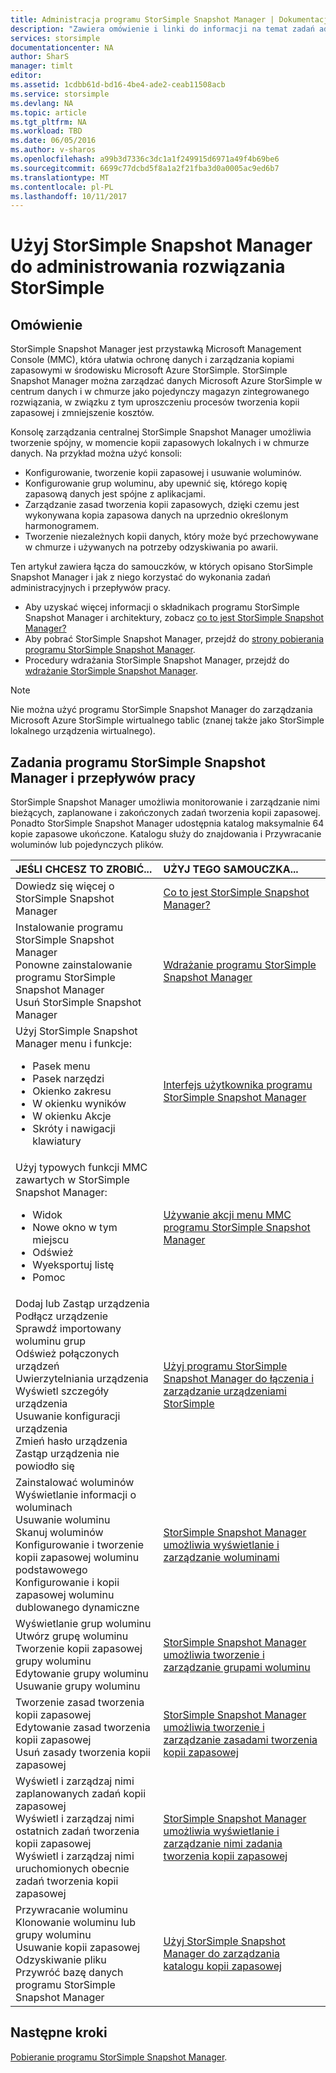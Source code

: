 ```yaml
---
title: Administracja programu StorSimple Snapshot Manager | Dokumentacja firmy Microsoft
description: "Zawiera omówienie i linki do informacji na temat zadań administracyjnych w rozwiązaniu StorSimple Snapshot Manager i przepływów pracy."
services: storsimple
documentationcenter: NA
author: SharS
manager: timlt
editor: 
ms.assetid: 1cdbb61d-bd16-4be4-ade2-ceab11508acb
ms.service: storsimple
ms.devlang: NA
ms.topic: article
ms.tgt_pltfrm: NA
ms.workload: TBD
ms.date: 06/05/2016
ms.author: v-sharos
ms.openlocfilehash: a99b3d7336c3dc1a1f249915d6971a49f4b69be6
ms.sourcegitcommit: 6699c77dcbd5f8a1a2f21fba3d0a0005ac9ed6b7
ms.translationtype: MT
ms.contentlocale: pl-PL
ms.lasthandoff: 10/11/2017
---
```

# <a name="use-storsimple-snapshot-manager-to-administer-your-storsimple-solution"></a>Użyj StorSimple Snapshot Manager do administrowania rozwiązania StorSimple

## <a name="overview"></a>Omówienie
StorSimple Snapshot Manager jest przystawką Microsoft Management Console (MMC), która ułatwia ochronę danych i zarządzania kopiami zapasowymi w środowisku Microsoft Azure StorSimple. StorSimple Snapshot Manager można zarządzać danych Microsoft Azure StorSimple w centrum danych i w chmurze jako pojedynczy magazyn zintegrowanego rozwiązania, w związku z tym uproszczeniu procesów tworzenia kopii zapasowej i zmniejszenie kosztów.

Konsolę zarządzania centralnej StorSimple Snapshot Manager umożliwia tworzenie spójny, w momencie kopii zapasowych lokalnych i w chmurze danych. Na przykład można użyć konsoli:

* Konfigurowanie, tworzenie kopii zapasowej i usuwanie woluminów.
* Konfigurowanie grup woluminu, aby upewnić się, którego kopię zapasową danych jest spójne z aplikacjami.
* Zarządzanie zasad tworzenia kopii zapasowych, dzięki czemu jest wykonywana kopia zapasowa danych na uprzednio określonym harmonogramem.
* Tworzenie niezależnych kopii danych, który może być przechowywane w chmurze i używanych na potrzeby odzyskiwania po awarii.

Ten artykuł zawiera łącza do samouczków, w których opisano StorSimple Snapshot Manager i jak z niego korzystać do wykonania zadań administracyjnych i przepływów pracy.

* Aby uzyskać więcej informacji o składnikach programu StorSimple Snapshot Manager i architektury, zobacz [co to jest StorSimple Snapshot Manager?](storsimple-what-is-snapshot-manager.md) 
* Aby pobrać StorSimple Snapshot Manager, przejdź do [strony pobierania programu StorSimple Snapshot Manager](https://www.microsoft.com/download/details.aspx?id=44220).
* Procedury wdrażania StorSimple Snapshot Manager, przejdź do [wdrażanie StorSimple Snapshot Manager](storsimple-snapshot-manager-deployment.md).

> [!NOTE]
> Nie można użyć programu StorSimple Snapshot Manager do zarządzania Microsoft Azure StorSimple wirtualnego tablic (znanej także jako StorSimple lokalnego urządzenia wirtualnego).


## <a name="storsimple-snapshot-manager-tasks-and-workflows"></a>Zadania programu StorSimple Snapshot Manager i przepływów pracy
StorSimple Snapshot Manager umożliwia monitorowanie i zarządzanie nimi bieżących, zaplanowane i zakończonych zadań tworzenia kopii zapasowej. Ponadto StorSimple Snapshot Manager udostępnia katalog maksymalnie 64 kopie zapasowe ukończone. Katalogu służy do znajdowania i Przywracanie woluminów lub pojedynczych plików. 

| JEŚLI CHCESZ TO ZROBIĆ... | UŻYJ TEGO SAMOUCZKA... |
|:--- |:--- |
| Dowiedz się więcej o StorSimple Snapshot Manager |[Co to jest StorSimple Snapshot Manager?](storsimple-what-is-snapshot-manager.md) |
| Instalowanie programu StorSimple Snapshot Manager<br>Ponowne zainstalowanie programu StorSimple Snapshot Manager<br>Usuń StorSimple Snapshot Manager |[Wdrażanie programu StorSimple Snapshot Manager](storsimple-snapshot-manager-deployment.md) |
| Użyj StorSimple Snapshot Manager menu i funkcje:<ul><li>Pasek menu</li><li>Pasek narzędzi</li><li>Okienko zakresu</li><li>W okienku wyników</li><li>W okienku Akcje</li><li>Skróty i nawigacji klawiatury</li></ul> |[Interfejs użytkownika programu StorSimple Snapshot Manager](storsimple-use-snapshot-manager.md) |
| Użyj typowych funkcji MMC zawartych w StorSimple Snapshot Manager:<ul><li>Widok</li><li>Nowe okno w tym miejscu</li><li>Odśwież</li><li>Wyeksportuj listę</li><li>Pomoc</li></ul> |[Używanie akcji menu MMC programu StorSimple Snapshot Manager](storsimple-snapshot-manager-mmc-menu.md) |
| Dodaj lub Zastąp urządzenia<br>Podłącz urządzenie<br>Sprawdź importowany woluminu grup<br>Odśwież połączonych urządzeń<br>Uwierzytelniania urządzenia<br>Wyświetl szczegóły urządzenia<br>Usuwanie konfiguracji urządzenia<br>Zmień hasło urządzenia<br>Zastąp urządzenia nie powiodło się<br> |[Użyj programu StorSimple Snapshot Manager do łączenia i zarządzanie urządzeniami StorSimple](storsimple-snapshot-manager-manage-devices.md) |
| Zainstalować woluminów<br>Wyświetlanie informacji o woluminach<br>Usuwanie woluminu<br>Skanuj woluminów<br>Konfigurowanie i tworzenie kopii zapasowej woluminu podstawowego<br>Konfigurowanie i kopii zapasowej woluminu dublowanego dynamiczne |[StorSimple Snapshot Manager umożliwia wyświetlanie i zarządzanie woluminami](storsimple-snapshot-manager-manage-volumes.md) |
| Wyświetlanie grup woluminu<br>Utwórz grupę woluminu<br>Tworzenie kopii zapasowej grupy woluminu<br>Edytowanie grupy woluminu<br>Usuwanie grupy woluminu |[StorSimple Snapshot Manager umożliwia tworzenie i zarządzanie grupami woluminu](storsimple-snapshot-manager-manage-volume-groups.md) |
| Tworzenie zasad tworzenia kopii zapasowej <br>Edytowanie zasad tworzenia kopii zapasowej<br>Usuń zasady tworzenia kopii zapasowej |[StorSimple Snapshot Manager umożliwia tworzenie i zarządzanie zasadami tworzenia kopii zapasowej](storsimple-snapshot-manager-manage-backup-policies.md) |
| Wyświetl i zarządzaj nimi zaplanowanych zadań kopii zapasowej<br>Wyświetl i zarządzaj nimi ostatnich zadań tworzenia kopii zapasowej<br>Wyświetl i zarządzaj nimi uruchomionych obecnie zadań tworzenia kopii zapasowej |[StorSimple Snapshot Manager umożliwia wyświetlanie i zarządzanie nimi zadania tworzenia kopii zapasowej](storsimple-snapshot-manager-manage-backup-jobs.md) |
| Przywracanie woluminu<br>Klonowanie woluminu lub grupy woluminu<br>Usuwanie kopii zapasowej<br>Odzyskiwanie pliku<br>Przywróć bazę danych programu StorSimple Snapshot Manager |[Użyj StorSimple Snapshot Manager do zarządzania katalogu kopii zapasowej](storsimple-snapshot-manager-manage-backup-catalog.md) |

## <a name="next-steps"></a>Następne kroki
[Pobieranie programu StorSimple Snapshot Manager](https://www.microsoft.com/download/details.aspx?id=44220).


